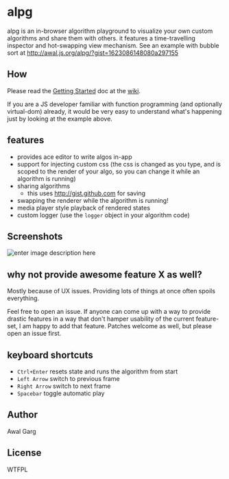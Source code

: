 # alpg

alpg is an in-browser algorithm playground to visualize your own custom algorithms and share them with others. it features a time-travelling inspector and hot-swapping view mechanism.
See an example with bubble sort at http://awal.js.org/alpg/?gist=1623086148080a297155

## How

Please read the [Getting Started](https://github.com/awalGarg/alpg/wiki/Writing-algorithms-for-the-app---%22Getting-Started%22) doc at the [wiki](https://github.com/awalGarg/alpg/wiki/).

If you are a JS developer familiar with function programming (and optionally virtual-dom) already, it would be very easy to understand what's happening just by looking at the example above.

## features

- provides ace editor to write algos in-app
- support for injecting custom css (the css is changed as you type, and is scoped to the render of your algo, so you can change it while an algorithm is running)
- sharing algorithms
	- this uses http://gist.github.com for saving
- swapping the renderer while the algorithm is running!
- media player style playback of rendered states
- custom logger (use the `logger` object in your algorithm code)

## Screenshots

![enter image description here](http://i.imgur.com/3kH3b1p.png "I know you want a gif. but.. I use linux. 'nuf said")

## why not provide awesome feature X as well?
Mostly because of UX issues. Providing lots of things at once often spoils everything.

Feel free to open an issue. If anyone can come up with a way to provide drastic features in a way that don't hamper usability of the current feature-set, I am happy to add that feature. Patches welcome as well, but please open an issue first.

## keyboard shortcuts

- `Ctrl+Enter` resets state and runs the algorithm from start
- `Left Arrow` switch to previous frame
- `Right Arrow` switch to next frame
- `Spacebar` toggle automatic play

## Author
Awal Garg

## License
WTFPL
